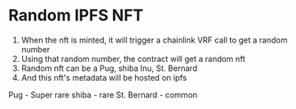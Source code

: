 # Random IPFS NFT

1. When the nft is minted, it will trigger a chainlink VRF call to get a random number
2. Using that random number, the contract will get a random nft
3. Random nft can be a Pug, shiba Inu, St. Bernard
4. And this nft's metadata will be hosted on ipfs

Pug - Super rare
shiba - rare
St. Bernard - common